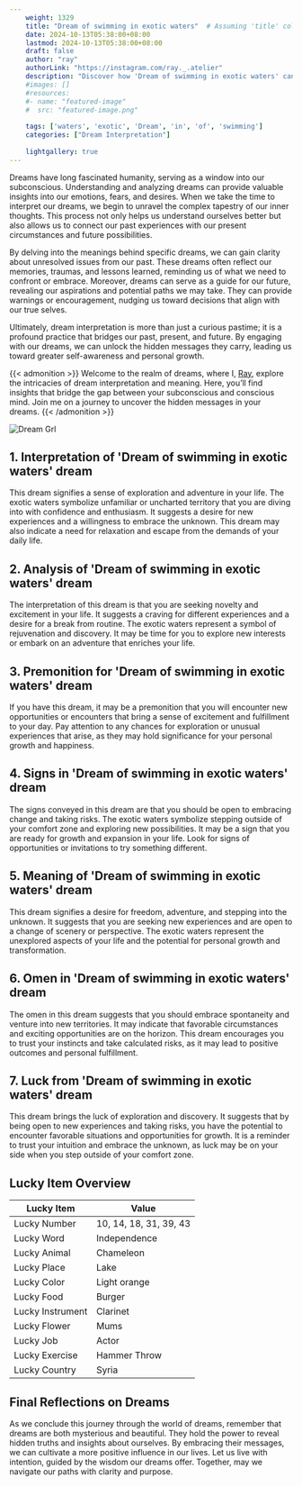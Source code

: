 ```yaml
---
    weight: 1329
    title: "Dream of swimming in exotic waters"  # Assuming 'title' column exists
    date: 2024-10-13T05:38:00+08:00
    lastmod: 2024-10-13T05:38:00+08:00
    draft: false
    author: "ray"
    authorLink: "https://instagram.com/ray._.atelier"
    description: "Discover how 'Dream of swimming in exotic waters' can interpret your future and uncover its significant meanings in your life."
    #images: []
    #resources:
    #- name: "featured-image"
    #  src: "featured-image.png"
    
    tags: ['waters', 'exotic', 'Dream', 'in', 'of', 'swimming']
    categories: ["Dream Interpretation"]
    
    lightgallery: true
---
```

    
Dreams have long fascinated humanity, serving as a window into our subconscious. Understanding and analyzing dreams can provide valuable insights into our emotions, fears, and desires. When we take the time to interpret our dreams, we begin to unravel the complex tapestry of our inner thoughts. This process not only helps us understand ourselves better but also allows us to connect our past experiences with our present circumstances and future possibilities.

By delving into the meanings behind specific dreams, we can gain clarity about unresolved issues from our past. These dreams often reflect our memories, traumas, and lessons learned, reminding us of what we need to confront or embrace. Moreover, dreams can serve as a guide for our future, revealing our aspirations and potential paths we may take. They can provide warnings or encouragement, nudging us toward decisions that align with our true selves.

Ultimately, dream interpretation is more than just a curious pastime; it is a profound practice that bridges our past, present, and future. By engaging with our dreams, we can unlock the hidden messages they carry, leading us toward greater self-awareness and personal growth.

{{< admonition >}}
Welcome to the realm of dreams, where I, [Ray](https://instagram.com/ray._.atelier), explore the intricacies of dream interpretation and meaning. Here, you’ll find insights that bridge the gap between your subconscious and conscious mind. Join me on a journey to uncover the hidden messages in your dreams.
{{< /admonition >}}

![Dream Grl](https://cdn.pixabay.com/photo/2017/11/02/03/35/gothic-2910057_1280.jpg "Dream Grl")

## 1. Interpretation of 'Dream of swimming in exotic waters' dream
 This dream signifies a sense of exploration and adventure in your life. The exotic waters symbolize unfamiliar or uncharted territory that you are diving into with confidence and enthusiasm. It suggests a desire for new experiences and a willingness to embrace the unknown. This dream may also indicate a need for relaxation and escape from the demands of your daily life.

## 2. Analysis of 'Dream of swimming in exotic waters' dream
 The interpretation of this dream is that you are seeking novelty and excitement in your life. It suggests a craving for different experiences and a desire for a break from routine. The exotic waters represent a symbol of rejuvenation and discovery. It may be time for you to explore new interests or embark on an adventure that enriches your life.

## 3. Premonition for 'Dream of swimming in exotic waters' dream
 If you have this dream, it may be a premonition that you will encounter new opportunities or encounters that bring a sense of excitement and fulfillment to your day. Pay attention to any chances for exploration or unusual experiences that arise, as they may hold significance for your personal growth and happiness.

## 4. Signs in 'Dream of swimming in exotic waters' dream
 The signs conveyed in this dream are that you should be open to embracing change and taking risks. The exotic waters symbolize stepping outside of your comfort zone and exploring new possibilities. It may be a sign that you are ready for growth and expansion in your life. Look for signs of opportunities or invitations to try something different.

## 5. Meaning of 'Dream of swimming in exotic waters' dream
 This dream signifies a desire for freedom, adventure, and stepping into the unknown. It suggests that you are seeking new experiences and are open to a change of scenery or perspective. The exotic waters represent the unexplored aspects of your life and the potential for personal growth and transformation.

## 6. Omen in 'Dream of swimming in exotic waters' dream
 The omen in this dream suggests that you should embrace spontaneity and venture into new territories. It may indicate that favorable circumstances and exciting opportunities are on the horizon. This dream encourages you to trust your instincts and take calculated risks, as it may lead to positive outcomes and personal fulfillment.

## 7. Luck from 'Dream of swimming in exotic waters' dream
 This dream brings the luck of exploration and discovery. It suggests that by being open to new experiences and taking risks, you have the potential to encounter favorable situations and opportunities for growth. It is a reminder to trust your intuition and embrace the unknown, as luck may be on your side when you step outside of your comfort zone.

## Lucky Item Overview
| Lucky Item          | Value              |
|---------------|--------------------|
| Lucky Number        | 10, 14, 18, 31, 39, 43  |
| Lucky Word          | Independence |
| Lucky Animal        | Chameleon |
| Lucky Place         | Lake     |
| Lucky Color         | Light orange     |
| Lucky Food          | Burger      |
| Lucky Instrument    | Clarinet |
| Lucky Flower        | Mums    |
| Lucky Job           | Actor       |
| Lucky Exercise      | Hammer Throw  |
| Lucky Country       | Syria    |


##  Final Reflections on Dreams

As we conclude this journey through the world of dreams, remember that dreams are both mysterious and beautiful. They hold the power to reveal hidden truths and insights about ourselves. By embracing their messages, we can cultivate a more positive influence in our lives. Let us live with intention, guided by the wisdom our dreams offer. Together, may we navigate our paths with clarity and purpose.
